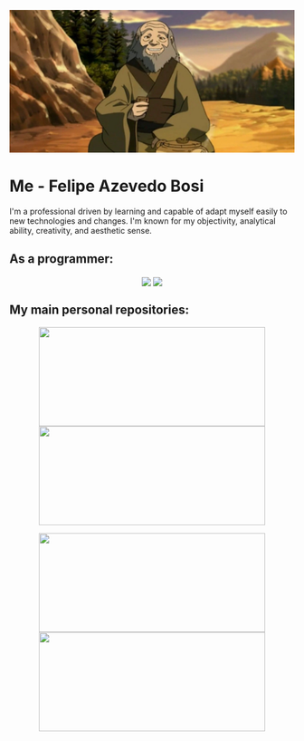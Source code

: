 ![Iroh and tea](./assets/iroh.jpg)

# Me - Felipe Azevedo Bosi

I'm a professional driven by learning and capable of adapt myself easily to new technologies and changes. I'm known for my objectivity, analytical ability, creativity, and aesthetic sense.

## As a programmer:

<p align="center">
<img height=175 align="center" src="https://github-readme-stats.vercel.app/api?username=bosifullstack&count_private=true&theme=gruvbox&show_icons=true">
<img height=175 align="center" src="https://github-readme-stats.vercel.app/api/top-langs/?username=bosifullstack&layout=compact&theme=gruvbox&exclude_repo=texts,study,estudos,vimConfigurations,dotfiles&langs_count=10">
</p>

## My main personal repositories:

<p align="center">
<a href="https://github.com/bosifullstack/dotfiles">
<img height=175 width=400 align="center" src="https://github-readme-stats.vercel.app/api/pin/?username=bosifullstack&repo=dotfiles&theme=gruvbox">
</a>
<img height=175 width=400 align="center" src="https://github-readme-stats.vercel.app/api/pin/?username=bosifullstack&repo=java-text-adventure&theme=gruvbox">
</p>

<p align="center">
<img height=175 width=400 align="center" src="https://github-readme-stats.vercel.app/api/pin/?username=bosifullstack&repo=ToDo-CLI&theme=gruvbox">
<img height=175 width=400 align="center" src="https://github-readme-stats.vercel.app/api/pin/?username=bosifullstack&repo=cotacoes&theme=gruvbox">
</p>
